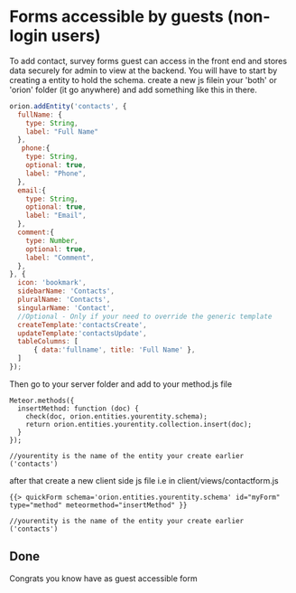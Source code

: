 # Forms accessible by guests (non-login users)
To add contact, survey forms guest can access in the front end and stores data securely for admin to view at the backend. You will have to start by creating a entity to hold the schema. create a new js filein your 'both' or 'orion' folder (it go anywhere) and add something like this in there. 

```js
orion.addEntity('contacts', {
  fullName: {
    type: String,
    label: "Full Name"
  },
   phone:{
    type: String,
    optional: true,
    label: "Phone",
  },
  email:{
    type: String,
    optional: true,
    label: "Email",
  },
  comment:{
    type: Number,
    optional: true,
    label: "Comment",
  },
}, {
  icon: 'bookmark',
  sidebarName: 'Contacts',
  pluralName: 'Contacts',
  singularName: 'Contact',
  //Optional - Only if your need to override the generic template
  createTemplate:'contactsCreate',
  updateTemplate:'contactsUpdate',
  tableColumns: [
      { data:'fullname', title: 'Full Name' },
  ]
});

```

Then go to your server folder and add to your method.js file
```
Meteor.methods({
  insertMethod: function (doc) {
    check(doc, orion.entities.yourentity.schema);
    return orion.entities.yourentity.collection.insert(doc);
  }
});

//yourentity is the name of the entity your create earlier ('contacts')
```

after that create a new client side js file i.e in client/views/contactform.js
```
{{> quickForm schema='orion.entities.yourentity.schema' id="myForm" type="method" meteormethod="insertMethod" }}

//yourentity is the name of the entity your create earlier ('contacts')
```

## Done
Congrats you know have as guest accessible form
